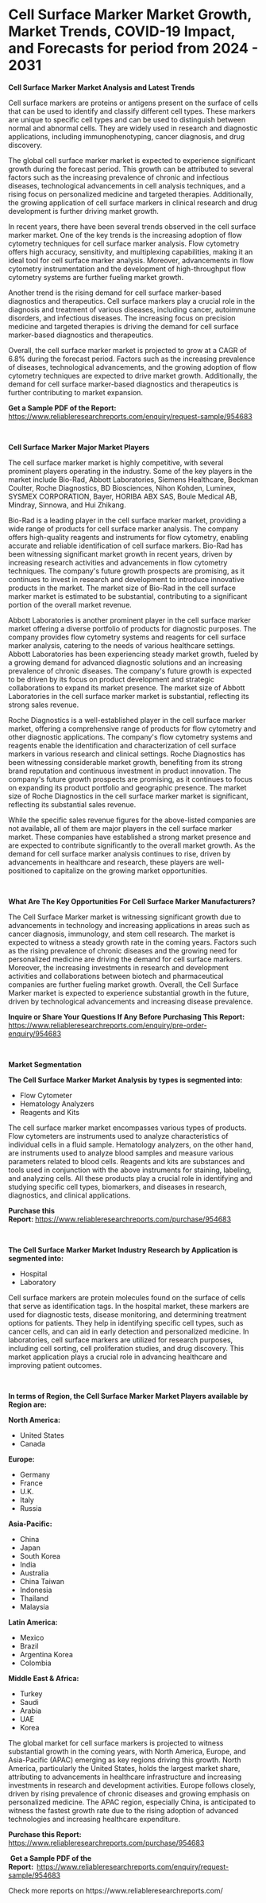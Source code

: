 <p><h1>Cell Surface Marker Market Growth, Market Trends, COVID-19 Impact, and Forecasts for period from 2024 - 2031</h1></p><p><strong>Cell Surface Marker Market Analysis and Latest Trends</strong></p>
<p><p>Cell surface markers are proteins or antigens present on the surface of cells that can be used to identify and classify different cell types. These markers are unique to specific cell types and can be used to distinguish between normal and abnormal cells. They are widely used in research and diagnostic applications, including immunophenotyping, cancer diagnosis, and drug discovery.</p><p>The global cell surface marker market is expected to experience significant growth during the forecast period. This growth can be attributed to several factors such as the increasing prevalence of chronic and infectious diseases, technological advancements in cell analysis techniques, and a rising focus on personalized medicine and targeted therapies. Additionally, the growing application of cell surface markers in clinical research and drug development is further driving market growth.</p><p>In recent years, there have been several trends observed in the cell surface marker market. One of the key trends is the increasing adoption of flow cytometry techniques for cell surface marker analysis. Flow cytometry offers high accuracy, sensitivity, and multiplexing capabilities, making it an ideal tool for cell surface marker analysis. Moreover, advancements in flow cytometry instrumentation and the development of high-throughput flow cytometry systems are further fueling market growth.</p><p>Another trend is the rising demand for cell surface marker-based diagnostics and therapeutics. Cell surface markers play a crucial role in the diagnosis and treatment of various diseases, including cancer, autoimmune disorders, and infectious diseases. The increasing focus on precision medicine and targeted therapies is driving the demand for cell surface marker-based diagnostics and therapeutics.</p><p>Overall, the cell surface marker market is projected to grow at a CAGR of 6.8% during the forecast period. Factors such as the increasing prevalence of diseases, technological advancements, and the growing adoption of flow cytometry techniques are expected to drive market growth. Additionally, the demand for cell surface marker-based diagnostics and therapeutics is further contributing to market expansion.</p></p>
<p><strong>Get a Sample PDF of the Report:&nbsp;</strong> <a href="https://www.reliableresearchreports.com/enquiry/request-sample/954683">https://www.reliableresearchreports.com/enquiry/request-sample/954683</a></p>
<p>&nbsp;</p>
<p><strong>Cell Surface Marker Major Market Players</strong></p>
<p><p>The cell surface marker market is highly competitive, with several prominent players operating in the industry. Some of the key players in the market include Bio-Rad, Abbott Laboratories, Siemens Healthcare, Beckman Coulter, Roche Diagnostics, BD Biosciences, Nihon Kohden, Luminex, SYSMEX CORPORATION, Bayer, HORIBA ABX SAS, Boule Medical AB, Mindray, Sinnowa, and Hui Zhikang.</p><p>Bio-Rad is a leading player in the cell surface marker market, providing a wide range of products for cell surface marker analysis. The company offers high-quality reagents and instruments for flow cytometry, enabling accurate and reliable identification of cell surface markers. Bio-Rad has been witnessing significant market growth in recent years, driven by increasing research activities and advancements in flow cytometry techniques. The company's future growth prospects are promising, as it continues to invest in research and development to introduce innovative products in the market. The market size of Bio-Rad in the cell surface marker market is estimated to be substantial, contributing to a significant portion of the overall market revenue.</p><p>Abbott Laboratories is another prominent player in the cell surface marker market offering a diverse portfolio of products for diagnostic purposes. The company provides flow cytometry systems and reagents for cell surface marker analysis, catering to the needs of various healthcare settings. Abbott Laboratories has been experiencing steady market growth, fueled by a growing demand for advanced diagnostic solutions and an increasing prevalence of chronic diseases. The company's future growth is expected to be driven by its focus on product development and strategic collaborations to expand its market presence. The market size of Abbott Laboratories in the cell surface marker market is substantial, reflecting its strong sales revenue.</p><p>Roche Diagnostics is a well-established player in the cell surface marker market, offering a comprehensive range of products for flow cytometry and other diagnostic applications. The company's flow cytometry systems and reagents enable the identification and characterization of cell surface markers in various research and clinical settings. Roche Diagnostics has been witnessing considerable market growth, benefiting from its strong brand reputation and continuous investment in product innovation. The company's future growth prospects are promising, as it continues to focus on expanding its product portfolio and geographic presence. The market size of Roche Diagnostics in the cell surface marker market is significant, reflecting its substantial sales revenue.</p><p>While the specific sales revenue figures for the above-listed companies are not available, all of them are major players in the cell surface marker market. These companies have established a strong market presence and are expected to contribute significantly to the overall market growth. As the demand for cell surface marker analysis continues to rise, driven by advancements in healthcare and research, these players are well-positioned to capitalize on the growing market opportunities.</p></p>
<p>&nbsp;</p>
<p><strong>What Are The Key Opportunities For Cell Surface Marker Manufacturers?</strong></p>
<p><p>The Cell Surface Marker market is witnessing significant growth due to advancements in technology and increasing applications in areas such as cancer diagnosis, immunology, and stem cell research. The market is expected to witness a steady growth rate in the coming years. Factors such as the rising prevalence of chronic diseases and the growing need for personalized medicine are driving the demand for cell surface markers. Moreover, the increasing investments in research and development activities and collaborations between biotech and pharmaceutical companies are further fueling market growth. Overall, the Cell Surface Marker market is expected to experience substantial growth in the future, driven by technological advancements and increasing disease prevalence.</p></p>
<p><strong>Inquire or Share Your Questions If Any Before Purchasing This Report:</strong> <a href="https://www.reliableresearchreports.com/enquiry/pre-order-enquiry/954683">https://www.reliableresearchreports.com/enquiry/pre-order-enquiry/954683</a></p>
<p>&nbsp;</p>
<p><strong>Market Segmentation</strong></p>
<p><strong>The Cell Surface Marker Market Analysis by types is segmented into:</strong></p>
<p><ul><li>Flow Cytometer</li><li>Hematology Analyzers</li><li>Reagents and Kits</li></ul></p>
<p><p>The cell surface marker market encompasses various types of products. Flow cytometers are instruments used to analyze characteristics of individual cells in a fluid sample. Hematology analyzers, on the other hand, are instruments used to analyze blood samples and measure various parameters related to blood cells. Reagents and kits are substances and tools used in conjunction with the above instruments for staining, labeling, and analyzing cells. All these products play a crucial role in identifying and studying specific cell types, biomarkers, and diseases in research, diagnostics, and clinical applications.</p></p>
<p><strong>Purchase this Report:&nbsp;</strong><a href="https://www.reliableresearchreports.com/purchase/954683">https://www.reliableresearchreports.com/purchase/954683</a></p>
<p>&nbsp;</p>
<p><strong>The Cell Surface Marker Market Industry Research by Application is segmented into:</strong></p>
<p><ul><li>Hospital</li><li>Laboratory</li></ul></p>
<p><p>Cell surface markers are protein molecules found on the surface of cells that serve as identification tags. In the hospital market, these markers are used for diagnostic tests, disease monitoring, and determining treatment options for patients. They help in identifying specific cell types, such as cancer cells, and can aid in early detection and personalized medicine. In laboratories, cell surface markers are utilized for research purposes, including cell sorting, cell proliferation studies, and drug discovery. This market application plays a crucial role in advancing healthcare and improving patient outcomes.</p></p>
<p>&nbsp;</p>
<p><strong>In terms of Region, the Cell Surface Marker Market Players available by Region are:</strong></p>
<p>
    <p> <strong> North America: </strong>
        <ul>
            <li>United States</li>
            <li>Canada</li>
        </ul>
        </p> 
    <p> <strong> Europe: </strong>
        <ul>
            <li>Germany</li>
            <li>France</li>
            <li>U.K.</li>
            <li>Italy</li>
            <li>Russia</li>
        </ul>
        </p> 
    <p> <strong> Asia-Pacific: </strong>
        <ul>
            <li>China</li>
            <li>Japan</li>
            <li>South Korea</li>
            <li>India</li>
            <li>Australia</li>
            <li>China Taiwan</li>
            <li>Indonesia</li>
            <li>Thailand</li>
            <li>Malaysia</li>
        </ul>
        </p> 
    <p> <strong> Latin America: </strong>
        <ul>
            <li>Mexico</li>
            <li>Brazil</li>
            <li>Argentina Korea</li>
            <li>Colombia</li>
        </ul>
        </p> 
    <p> <strong> Middle East & Africa: </strong>
        <ul>
            <li>Turkey</li>
            <li>Saudi</li>
            <li>Arabia</li>
            <li>UAE</li>
            <li>Korea</li>
        </ul>
    </p>
    </p>
<p><p>The global market for cell surface markers is projected to witness substantial growth in the coming years, with North America, Europe, and Asia-Pacific (APAC) emerging as key regions driving this growth. North America, particularly the United States, holds the largest market share, attributing to advancements in healthcare infrastructure and increasing investments in research and development activities. Europe follows closely, driven by rising prevalence of chronic diseases and growing emphasis on personalized medicine. The APAC region, especially China, is anticipated to witness the fastest growth rate due to the rising adoption of advanced technologies and increasing healthcare expenditure.</p></p>
<p><strong>Purchase this Report: </strong><a href="https://www.reliableresearchreports.com/purchase/954683">https://www.reliableresearchreports.com/purchase/954683</a></p>
<p>&nbsp;<strong>Get a Sample PDF of the Report:&nbsp;&nbsp;</strong><a href="https://www.reliableresearchreports.com/enquiry/request-sample/954683">https://www.reliableresearchreports.com/enquiry/request-sample/954683</a></p>
<p><strong></strong></p>
<p>Check more reports on https://www.reliableresearchreports.com/</p>